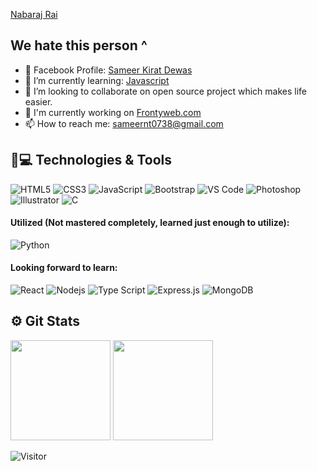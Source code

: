 [Nabaraj Rai](https://github.com/nabarajrai)
## We hate this person ^
- 🔭 Facebook Profile:  [Sameer Kirat Dewas](https://www.facebook.com/samee.rae0738/)
- 🌱 I’m currently learning: [Javascript](https://developer.mozilla.org/en-US/docs/Web/JavaScript)
- 👯 I’m looking to collaborate on open source project which makes life easier.
- 👾 I'm currently working on [Frontyweb.com](https://frontyweb.com/)
- 📫 How to reach me: sameernt0738@gmail.com

## 🚀💻 Technologies & Tools
![HTML5](https://img.shields.io/badge/-HTML5-E34F26?style=flat-square&logo=html5&logoColor=white)
![CSS3](https://img.shields.io/badge/-CSS3-1572B6?style=flat-square&logo=css3)
![JavaScript](https://img.shields.io/badge/-Java%20Script-black?style=flat-square&logo=javascript)
![Bootstrap](https://img.shields.io/badge/-Bootstrap-563D7C?style=flat-square&logo=bootstrap)
![VS Code](https://img.shields.io/badge/-VS%20Code-007ACC?style=flat-square&logo=visual-studio-code)
![Photoshop](https://img.shields.io/badge/-Photoshop-143?style=flat-square&logo=adobe-photoshop)
![Illustrator](https://img.shields.io/badge/-Illustrator-666?style=flat-square&logo=adobe-illustrator)
![C](https://img.shields.io/badge/Language-111?style=flat-square&logo=c)


#### Utilized (Not mastered completely, learned just enough to utilize):
![Python](https://img.shields.io/badge/Python-3670A0?style=flat-square&logo=python&logoColor=ffdd54)

#### Looking forward to learn:
![React](https://img.shields.io/badge/React-20232A?style=flat-square&logo=react&logoColor=61DAFB)
![Nodejs](https://img.shields.io/badge/Node%20JS-black?style=flat-square&logo=Node.js)
![Type Script](https://img.shields.io/badge/Type%20Script-%23007ACC.svg?style=flat-square&logo=typescript&logoColor=white)
![Express.js](https://img.shields.io/badge/Express.js-%23404d59.svg?style=flat-square&logo=express&logoColor=%2361DAFB)
![MongoDB](https://img.shields.io/badge/-Mongo%20DB-black?style=flat-square&logo=mongodb)

 ## ⚙️ Git Stats

<img height="160" src="https://github-readme-stats-zeta-virid.vercel.app/api?username=nabaraj-rai&show_icons=true&theme=tokyonight"> <img height="160" src="https://github-readme-stats-zeta-virid.vercel.app/api/top-langs/?username=nabaraj-rai&langs_count=5&layout=compact&theme=tokyonight">

![Visitor](https://visitor-badge.laobi.icu/badge?page_id=nabaraj-rai.nabaraj-rai)
